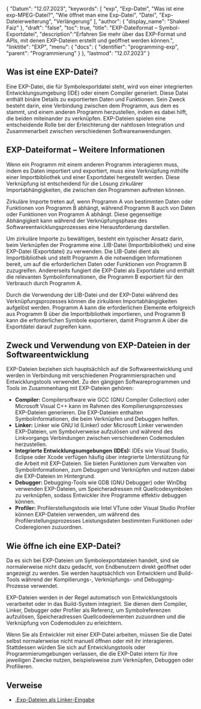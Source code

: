{
"Datum": "12.07.2023",
  "keywords": [
"exp",
"Exp-Datei",
"Was ist eine exp-MPEG-Datei?",
"Wie öffnet man eine Exp-Datei",
"Datei",
"Exp-Dateierweiterung",
"Verlängerung"
],
  "author": {
"display_name": "Shakeel Faiz"
},
"draft": "false",
"toc": true,
"title": "EXP-Dateiformat – Symbol-Exportdatei",
  "description":"Erfahren Sie mehr über das EXP-Format und APIs, mit denen EXP-Dateien erstellt und geöffnet werden können.",
"linktitle": "EXP",
  "menu": {
    "docs": {
      "identifier": "programming-exp",
"parent": "Programmierung"
}
},
"lastmod": "12.07.2023"
}

## Was ist eine EXP-Datei?

Eine EXP-Datei, die für Symbolexportdatei steht, wird von einer integrierten Entwicklungsumgebung (IDE) oder einem Compiler generiert. Diese Datei enthält binäre Details zu exportierten Daten und Funktionen. Sein Zweck besteht darin, eine Verbindung zwischen dem Programm, aus dem es stammt, und einem anderen Programm herzustellen, indem es dabei hilft, die beiden miteinander zu verknüpfen. EXP-Dateien spielen eine entscheidende Rolle bei der Erleichterung der nahtlosen Integration und Zusammenarbeit zwischen verschiedenen Softwareanwendungen.

## EXP-Dateiformat – Weitere Informationen

Wenn ein Programm mit einem anderen Programm interagieren muss, indem es Daten importiert und exportiert, muss eine Verknüpfung mithilfe einer Importbibliothek und einer Exportdatei hergestellt werden. Diese Verknüpfung ist entscheidend für die Lösung zirkulärer Importabhängigkeiten, die zwischen den Programmen auftreten können.

Zirkuläre Importe treten auf, wenn Programm A von bestimmten Daten oder Funktionen von Programm B abhängt, während Programm B auch von Daten oder Funktionen von Programm A abhängt. Diese gegenseitige Abhängigkeit kann während der Verknüpfungsphase des Softwareentwicklungsprozesses eine Herausforderung darstellen.

Um zirkuläre Importe zu bewältigen, besteht ein typischer Ansatz darin, beim Verknüpfen der Programme eine .LIB-Datei (Importbibliothek) und eine EXP-Datei (Exportdatei) zu verwenden. Die LIB-Datei dient als Importbibliothek und stellt Programm A die notwendigen Informationen bereit, um auf die erforderlichen Daten oder Funktionen von Programm B zuzugreifen. Andererseits fungiert die EXP-Datei als Exportdatei und enthält die relevanten Symbolinformationen, die Programm B exportiert für den Verbrauch durch Programm A.

Durch die Verwendung der LIB-Datei und der EXP-Datei während des Verknüpfungsprozesses können die zirkulären Importabhängigkeiten aufgelöst werden. Programm A kann die erforderlichen Elemente erfolgreich aus Programm B über die Importbibliothek importieren, und Programm B kann die erforderlichen Symbole exportieren, damit Programm A über die Exportdatei darauf zugreifen kann.

## Zweck und Verwendung von EXP-Dateien in der Softwareentwicklung

EXP-Dateien beziehen sich hauptsächlich auf die Softwareentwicklung und werden in Verbindung mit verschiedenen Programmiersprachen und Entwicklungstools verwendet. Zu den gängigen Softwareprogrammen und Tools im Zusammenhang mit EXP-Dateien gehören:

- **Compiler:** Compilersoftware wie GCC (GNU Compiler Collection) oder Microsoft Visual C++ kann im Rahmen des Kompilierungsprozesses EXP-Dateien generieren. Die EXP-Dateien enthalten Symbolinformationen, die beim Verknüpfen und Debuggen helfen.
- **Linker:** Linker wie GNU ld (Linker) oder Microsoft Linker verwenden EXP-Dateien, um Symbolverweise aufzulösen und während des Linkvorgangs Verbindungen zwischen verschiedenen Codemodulen herzustellen.
- **Integrierte Entwicklungsumgebungen (IDEs):** IDEs wie Visual Studio, Eclipse oder Xcode verfügen häufig über integrierte Unterstützung für die Arbeit mit EXP-Dateien. Sie bieten Funktionen zum Verwalten von Symbolinformationen, zum Debuggen und Verknüpfen und nutzen dabei die EXP-Dateien im Hintergrund.
- **Debugger:** Debugging-Tools wie GDB (GNU Debugger) oder WinDbg verwenden EXP-Dateien, um Speicheradressen mit Quellcodesymbolen zu verknüpfen, sodass Entwickler ihre Programme effektiv debuggen können.
- **Profiler:** Profilerstellungstools wie Intel VTune oder Visual Studio Profiler können EXP-Dateien verwenden, um während des Profilerstellungsprozesses Leistungsdaten bestimmten Funktionen oder Coderegionen zuzuordnen.

## Wie öffne ich eine EXP-Datei?

Da es sich bei EXP-Dateien um Symbolexportdateien handelt, sind sie normalerweise nicht dazu gedacht, von Endbenutzern direkt geöffnet oder angezeigt zu werden. Sie werden hauptsächlich von Entwicklern und Build-Tools während der Kompilierungs-, Verknüpfungs- und Debugging-Prozesse verwendet.

EXP-Dateien werden in der Regel automatisch von Entwicklungstools verarbeitet oder in das Build-System integriert. Sie dienen dem Compiler, Linker, Debugger oder Profiler als Referenz, um Symbolreferenzen aufzulösen, Speicheradressen Quellcodeelementen zuzuordnen und die Verknüpfung von Codemodulen zu erleichtern.

Wenn Sie als Entwickler mit einer EXP-Datei arbeiten, müssen Sie die Datei selbst normalerweise nicht manuell öffnen oder mit ihr interagieren. Stattdessen würden Sie sich auf Entwicklungstools oder Programmierumgebungen verlassen, die die EXP-Datei intern für ihre jeweiligen Zwecke nutzen, beispielsweise zum Verknüpfen, Debuggen oder Profilieren.

## Verweise
* [.Exp-Dateien als Linker-Eingabe](https://learn.microsoft.com/en-us/cpp/build/reference/dot-exp-files-as-linker-input?view=msvc-170)

